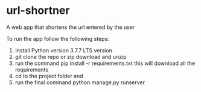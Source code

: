 # url-shortner
A web app that shortens the url entered by the user

To run the app follow the following steps:
1. Install Python version 3.7.7 LTS version
2. git clone the repo or zip download and unzip
3. run the command
   pip install -r requirements.txt
   this will download all the requirements
4. cd to the project folder and
5. run the final command
   python manage.py runserver
